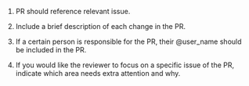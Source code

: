1. PR should reference relevant issue.

2. Include a brief description of each change in the PR.

3. If a certain person is responsible for the PR, their @user_name should be included in the PR.

4. If you would like the reviewer to focus on a specific issue of the PR, indicate which area needs extra attention and why.
